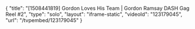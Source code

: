 {
    "title": "[1508441819] Gordon Loves His Team | Gordon Ramsay DASH Gag Reel #2",
    "type": "solo",
    "layout": "iframe-static",
    "videoId": "123179045",
    "url": "\/tvpembed\/123179045"
}